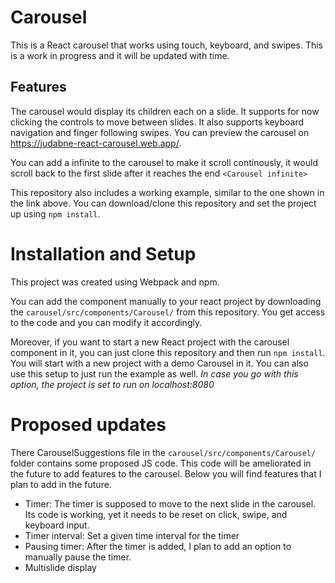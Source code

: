# Carousel
This is a React carousel that works using touch, keyboard, and swipes.
This is a work in progress and it will be updated with time.

## Features
The carousel would display its children each on a slide.
It supports for now clicking the controls to move between slides. It also supports keyboard navigation and finger following swipes.
You can preview the carousel on https://judabne-react-carousel.web.app/.

You can add a infinite to the carousel to make it scroll continously, it would scroll back to the first slide after it reaches the end
```<Carousel infinite>```

This repository also includes a working example, similar to the one shown in the link above.
You can download/clone this repository and set the project up using ```npm install```.

# Installation and Setup
This project was created using Webpack and npm.

You can add the component manually to your react project by downloading the ```carousel/src/components/Carousel/``` from this repository.
You get access to the code and you can modify it accordingly.

Moreover, if you want to start a new React project with the carousel component in it, you can just clone this repository and then run ```npm install```.
You will start with a new project with a demo Carousel in it. You can also use this setup to just run the example as well. 
_In case you go with this option, the project is set to run on localhost:8080_

# Proposed updates
There CarouselSuggestions file in the ```carousel/src/components/Carousel/``` folder contains some proposed JS code.
This code will be ameliorated in the future to add features to the carousel.
Below you will find features that I plan to add in the future.

* Timer: The timer is supposed to move to the next slide in the carousel. Its code is working, yet it needs to be reset on click, swipe, and keyboard input.
* Timer interval: Set a given time interval for the timer
* Pausing timer: After the timer is added, I plan to add an option to manually pause the timer.
* Multislide display

